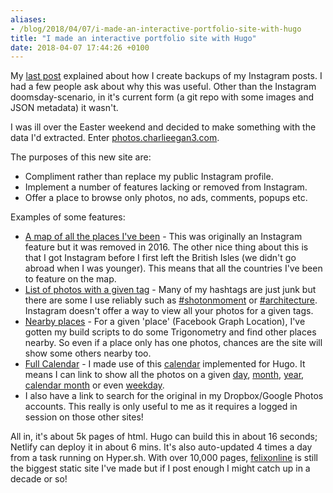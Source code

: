 ```yaml
---
aliases:
- /blog/2018/04/07/i-made-an-interactive-portfolio-site-with-hugo
title: "I made an interactive portfolio site with Hugo"
date: 2018-04-07 17:44:26 +0100
---
```


My [last post](/posts/2018-03-04-backing-up-instagram)
explained about how I create backups of my Instagram posts. I had a few people
ask about why this was useful. Other than the Instagram doomsday-scenario, in
it's current form (a git repo with some images and JSON metadata) it wasn't.

I was ill over the Easter weekend and decided to make something with the data
I'd extracted. Enter [photos.charlieegan3.com](https://photos.charlieegan3.com).

The purposes of this new site are:

- Compliment rather than replace my public Instagram profile.
- Implement a number of features lacking or removed from Instagram.
- Offer a place to browse only photos, no ads, comments, popups etc.

Examples of some features:

- [A map of all the places I've been](https://photos.charlieegan3.com/locations/) -
  This was originally an Instagram feature but it was removed in 2016. The other
  nice thing about this is that I got Instagram before I first left the British
  Isles (we didn't go abroad when I was younger). This means that all the
  countries I've been to feature on the map.
- [List of photos with a given tag](https://photos.charlieegan3.com/tags/shotonmoment/) -
  Many of my hashtags are just junk but there are some I use reliably such as
  [#shotonmoment](https://photos.charlieegan3.com/tags/shotonmoment/) or
  [#architecture](https://photos.charlieegan3.com/tags/architecture/). Instagram
  doesn't offer a way to view all your photos for a given tags.
- [Nearby places](https://photos.charlieegan3.com/locations/hereford-cathedral-344225019/) -
  For a given 'place' (Facebook Graph Location), I've gotten my build scripts
  to do some Trigonometry and find other places nearby. So even if a place only
  has one photos, chances are the site will show some others nearby too.
- [Full Calendar](https://photos.charlieegan3.com/calendar/) -
  I made use of this [calendar](https://gohugohq.com/calendar/) implemented for
  Hugo. It means I can link to show all the photos on a given
  [day](https://photos.charlieegan3.com/archive/2018-02-20/),
  [month](https://photos.charlieegan3.com/archive/2018-02-20/),
  [year](https://photos.charlieegan3.com/archive/2018/),
  [calendar month](https://photos.charlieegan3.com/archive/02/) or even
  [weekday](https://photos.charlieegan3.com/archive/tuesday/).
- I also have a link to search for the original in my Dropbox/Google Photos
  accounts. This really is only useful to me as it requires a logged in session
  on those other sites!

All in, it's about 5k pages of html. Hugo can build this in about 16 seconds;
Netlify can deploy it in about 6 mins. It's also auto-updated 4 times a day
from a task running on Hyper.sh. With over 10,000 pages, [felixonline](http://felixonline.co.uk/)
is still the biggest static site I've made but if I post enough I might catch
up in a decade or so!
